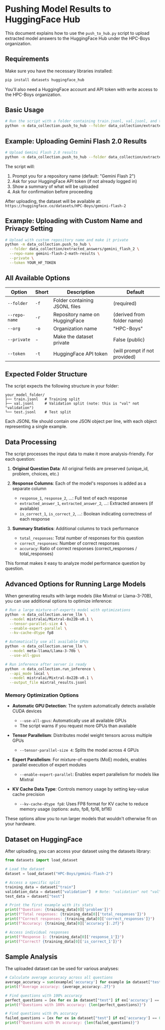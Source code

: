 # Pushing Model Results to HuggingFace Hub

This document explains how to use the `push_to_hub.py` script to upload extracted model answers to the HuggingFace Hub under the HPC-Boys organization.

## Requirements

Make sure you have the necessary libraries installed:

```bash
pip install datasets huggingface_hub
```

You'll also need a HuggingFace account and API token with write access to the HPC-Boys organization.

## Basic Usage

```bash
# Run the script with a folder containing train.jsonl, val.jsonl, and test.jsonl files
python -m data_collection.push_to_hub --folder data_collection/extracted_answers/your_model_folder
```

## Example: Uploading Gemini Flash 2.0 Results

```bash
# Upload Gemini Flash 2.0 results
python -m data_collection.push_to_hub --folder data_collection/extracted_answers/gemini_flash_2
```

The script will:
1. Prompt you for a repository name (default: "Gemini Flash 2")
2. Ask for your HuggingFace API token (if not already logged in)
3. Show a summary of what will be uploaded
4. Ask for confirmation before proceeding

After uploading, the dataset will be available at:
`https://huggingface.co/datasets/HPC-Boys/gemini-flash-2`

## Example: Uploading with Custom Name and Privacy Setting

```bash
# Upload with custom repository name and make it private
python -m data_collection.push_to_hub \
  --folder data_collection/extracted_answers/gemini_flash_2 \
  --repo-name gemini-flash-2-math-results \
  --private \
  --token YOUR_HF_TOKEN
```

## All Available Options

| Option | Short | Description | Default |
|--------|-------|-------------|---------|
| `--folder` | `-f` | Folder containing JSONL files | (required) |
| `--repo-name` | `-r` | Repository name on HuggingFace | (derived from folder name) |
| `--org` | `-o` | Organization name | "HPC-Boys" |
| `--private` | - | Make the dataset private | False (public) |
| `--token` | `-t` | HuggingFace API token | (will prompt if not provided) |

## Expected Folder Structure

The script expects the following structure in your folder:

```
your_model_folder/
├── train.jsonl   # Training split
├── val.jsonl     # Validation split (note: this is "val" not "validation")
└── test.jsonl    # Test split
```

Each JSONL file should contain one JSON object per line, with each object representing a single example.

## Data Processing

The script processes the input data to make it more analysis-friendly. For each question:

1. **Original Question Data**: All original fields are preserved (unique_id, problem, choices, etc.)

2. **Response Columns**: Each of the model's responses is added as a separate column
   - `response_1`, `response_2`, ...: Full text of each response
   - `extracted_answer_1`, `extracted_answer_2`, ...: Extracted answers (if available)
   - `is_correct_1`, `is_correct_2`, ...: Boolean indicating correctness of each response

3. **Summary Statistics**: Additional columns to track performance
   - `total_responses`: Total number of responses for this question
   - `correct_responses`: Number of correct responses
   - `accuracy`: Ratio of correct responses (correct_responses / total_responses)

This format makes it easy to analyze model performance question by question.

## Advanced Options for Running Large Models

When generating results with large models (like Mixtral or Llama-3-70B), you can use additional options to optimize inference:

```bash
# Run a large mixture-of-experts model with optimizations
python -m data_collection.serve_llm \
  --model mistralai/Mixtral-8x22B-v0.1 \
  --tensor-parallel-size 4 \
  --enable-expert-parallel \
  --kv-cache-dtype fp8

# Automatically use all available GPUs
python -m data_collection.serve_llm \
  --model meta-llama/Llama-3-70b \
  --use-all-gpus

# Run inference after server is ready
python -m data_collection.run_inference \
  --api_mode local \
  --model mistralai/Mixtral-8x22B-v0.1 \
  --output_file mixtral_results.jsonl
```

### Memory Optimization Options

- **Automatic GPU Detection**: The system automatically detects available CUDA devices
  - `--use-all-gpus`: Automatically use all available GPUs
  - The script warns if you request more GPUs than available

- **Tensor Parallelism**: Distributes model weight tensors across multiple GPUs
  - `--tensor-parallel-size 4`: Splits the model across 4 GPUs

- **Expert Parallelism**: For mixture-of-experts (MoE) models, enables parallel execution of expert modules
  - `--enable-expert-parallel`: Enables expert parallelism for models like Mixtral

- **KV Cache Data Type**: Controls memory usage by setting key-value cache precision
  - `--kv-cache-dtype fp8`: Uses FP8 format for KV cache to reduce memory usage (options: auto, fp8, fp16, bf16)

These options allow you to run larger models that wouldn't otherwise fit on your hardware.

## Dataset on HuggingFace

After uploading, you can access your dataset using the datasets library:

```python
from datasets import load_dataset

# Load the dataset
dataset = load_dataset("HPC-Boys/gemini-flash-2")

# Access a specific split
training_data = dataset["train"]
validation_data = dataset["validation"]  # Note: "validation" not "val" in the loaded dataset
test_data = dataset["test"]

# Print the first example with its stats
print(f"Question: {training_data[0]['problem']}")
print(f"Total responses: {training_data[0]['total_responses']}")
print(f"Correct responses: {training_data[0]['correct_responses']}")
print(f"Accuracy: {training_data[0]['accuracy']:.2f}")

# Access individual responses
print(f"Response 1: {training_data[0]['response_1']}")
print(f"Correct? {training_data[0]['is_correct_1']}")
```

## Sample Analysis

The uploaded dataset can be used for various analyses:

```python
# Calculate average accuracy across all questions
average_accuracy = sum(example['accuracy'] for example in dataset["test"]) / len(dataset["test"])
print(f"Average accuracy: {average_accuracy:.2f}")

# Find questions with 100% accuracy
perfect_questions = [ex for ex in dataset["test"] if ex['accuracy'] == 1.0]
print(f"Questions with 100% accuracy: {len(perfect_questions)}")

# Find questions with 0% accuracy
failed_questions = [ex for ex in dataset["test"] if ex['accuracy'] == 0.0]
print(f"Questions with 0% accuracy: {len(failed_questions)}")
``` 